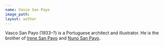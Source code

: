 ```yaml
---
name: Vasco San Payo
image_path:
layout: author
---
```

Vasco San Payo (1933–?) is a Portuguese architect and illustrator. He is the brother of <a class="text cat-link author" href="/authors/Irene San Payo/">Irene San Payo</a> and <a class="text cat-link author" href="/authors/Nuno San Payo/">Nuno San Payo</a>.
